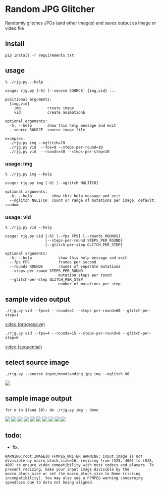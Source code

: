# Random JPG Glitcher
Randomly glitches JPGs (and other images) and saves output as image or video file

## install
```
pip install -r requirements.txt
```

## usage
```
% ./rjg.py --help

usage: rjg.py [-h] [--source SOURCE] {img,vid} ...

positional arguments:
  {img,vid}
    img            create image
    vid            create animationb

optional arguments:
  -h, --help       show this help message and exit
  --source SOURCE  source image file

examples:
  ./rjg.py img --nglitch=70
  ./rjg.py vid  --fps=8 --steps-per-round=10 
  ./rjg.py vid  --rounds=30 --steps-per-step=10
```
### usage: img
```
% ./rjg.py img --help

usage: rjg.py img [-h] [--nglitch NGLITCH]

optional arguments:
  -h, --help         show this help message and exit
  --nglitch NGLITCH  count or range of mutations per image. default: random
```

### usage: vid
```
% ./rjg.py vid --help

usage: rjg.py vid [-h] [--fps FPS] [--rounds ROUNDS]
                  [--steps-per-round STEPS_PER_ROUND]
                  [--glitch-per-step GLITCH_PER_STEP]

optional arguments:
  -h, --help            show this help message and exit
  --fps FPS             frames per second
  --rounds ROUNDS       rounds of seperate mutations
  --steps-per-round STEPS_PER_ROUND
                        mutation steps per round
  --glitch-per-step GLITCH_PER_STEP
                        number of mutations per step

```

## sample video output
```
./rjg.py vid --fps=4 --rounds=1 --steps-per-round=60 --glitch-per-step=1
```
[video (progressive)](https://raw.githubusercontent.com/zrthstr/random-jpg-glitcher/master/output/sample-progressive.mp4)



```
./rjg.py vid --fps=4 --rounds=15 --steps-per-round=6 --glitch-per-step=6
```
[video (sequential)](https://raw.githubusercontent.com/zrthstr/random-jpg-glitcher/master/output/sample-seqential.mp4)



## select source image
```
./rjg.py --source input/moonlanding.jpg img --nglitch 60
```
![](output/sample_moon.png)

## sample image output
```
for e in $(seq 10); do ./rjg.py img ; done
```

![](output/sample1.png) ![](output/sample5.png)
![](output/sample3.png) ![](output/sample6.png)
![](output/sample7.png) ![](output/sample8.png)
![](output/sample9.png) ![](output/sample10.png)
![](output/sample11.png) ![](output/sample12.png)

## todo:
* fix:
```
WARNING:root:IMAGEIO FFMPEG_WRITER WARNING: input image is not divisible by macro_block_size=16, resizing from (525, 400) to (528, 400) to ensure video compatibility with most codecs and players. To prevent resizing, make your input image divisible by the macro_block_size or set the macro_block_size to None (risking incompatibility). You may also see a FFMPEG warning concerning speedloss due to data not being aligned.
```



